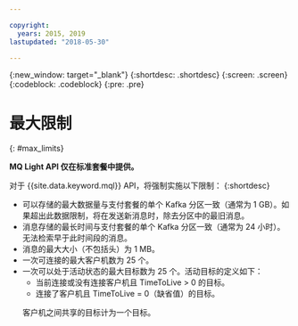 ```yaml
---

copyright:
  years: 2015, 2019
lastupdated: "2018-05-30"

---
```


{:new_window: target="_blank"}
{:shortdesc: .shortdesc}
{:screen: .screen}
{:codeblock: .codeblock}
{:pre: .pre}

<!-- 15/11/18: info moved to eventstreams075.md, moved because of doc app changes -->
# 最大限制
{: #max_limits}

**MQ Light API 仅在标准套餐中提供。**
<br/>

对于 {{site.data.keyword.mql}} API，将强制实施以下限制：
{:shortdesc}

* 可以存储的最大数据量与支付套餐的单个 Kafka 分区一致（通常为 1 GB）。如果超出此数据限制，将在发送新消息时，除去分区中的最旧消息。
* 消息存储的最长时间与支付套餐的单个 Kafka 分区一致（通常为 24 小时）。无法检索早于此时间段的消息。
* 消息的最大大小（不包括头）为 1 MB。
* 一次可连接的最大客户机数为 25 个。
* 一次可以处于活动状态的最大目标数为 25 个。活动目标的定义如下：
  - 当前连接或没有连接客户机且 TimeToLive > 0 的目标。
  - 连接了客户机且 TimeToLive = 0（缺省值）的目标。 
  <p>客户机之间共享的目标计为一个目标。</p>
